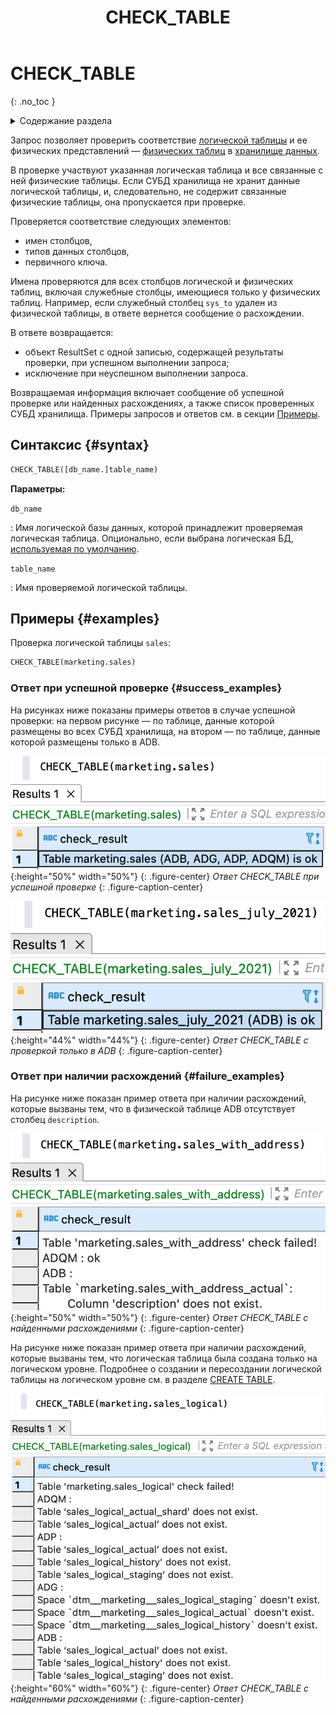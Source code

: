 ﻿---
layout: default
title: CHECK_TABLE
nav_order: 9
parent: Запросы SQL+
grand_parent: Справочная информация
has_children: false
has_toc: false
---

# CHECK_TABLE
{: .no_toc }

<details markdown="block">
  <summary>
    Содержание раздела
  </summary>
  {: .text-delta }
1. TOC
{:toc}
</details>

Запрос позволяет проверить соответствие [логической таблицы](../../../overview/main_concepts/logical_table/logical_table.md) 
и ее физических представлений — [физических таблиц](../../../overview/main_concepts/physical_table/physical_table.md) 
в [хранилище данных](../../../overview/main_concepts/data_storage/data_storage.md).

В проверке участвуют указанная логическая таблица и все связанные с ней физические таблицы. Если СУБД 
хранилища не хранит данные логической таблицы, и, следовательно, не содержит связанные физические таблицы, 
она пропускается при проверке.

Проверяется соответствие следующих элементов:
*   имен столбцов,
*   типов данных столбцов,
*   первичного ключа.

Имена проверяются для всех столбцов логической и физических таблиц, включая служебные 
столбцы, имеющиеся только у физических таблиц. Например, если служебный столбец `sys_to` удален из 
физической таблицы, в ответе вернется сообщение о расхождении.

В ответе возвращается:
*   объект ResultSet с одной записью, содержащей результаты проверки, при успешном выполнении запроса;
*   исключение при неуспешном выполнении запроса.

Возвращаемая информация включает сообщение об успешной проверке или найденных расхождениях, а также список 
проверенных СУБД хранилища. Примеры запросов и ответов см. в секции [Примеры](#examples).

## Синтаксис {#syntax}

```sql
CHECK_TABLE([db_name.]table_name)
```

**Параметры:**

`db_name`

: Имя логической базы данных, которой принадлежит проверяемая логическая таблица. 
  Опционально, если выбрана логическая БД, [используемая по умолчанию](../../../working_with_system/other_features/default_db_set-up/default_db_set-up.md).

`table_name`

: Имя проверяемой логической таблицы.

## Примеры {#examples}

Проверка логической таблицы `sales`:
```sql
CHECK_TABLE(marketing.sales)
```

### Ответ при успешной проверке {#success_examples}

На рисунках ниже показаны примеры ответов в случае успешной проверки: на первом рисунке — по таблице,
данные которой размещены во всех СУБД хранилища, на втором — по таблице, данные которой размещены только в ADB.

![](check_table_without_inconsistency_and_3_dbs.png){:height="50%" width="50%"}
{: .figure-center}
*Ответ CHECK_TABLE при успешной проверке*
{: .figure-caption-center}

![](check_table_without_inconsistency_and_1_db.png){:height="44%" width="44%"}
{: .figure-center}
*Ответ CHECK_TABLE с проверкой только в ADB*
{: .figure-caption-center}

### Ответ при наличии расхождений {#failure_examples}

На рисунке ниже показан пример ответа при наличии расхождений, которые вызваны тем, что в физической таблице 
ADB отсутствует столбец `description`.

![](check_table_with_inconsistency.png){:height="50%" width="50%"}
{: .figure-center}
*Ответ CHECK_TABLE с найденными расхождениями*
{: .figure-caption-center}

На рисунке ниже показан пример ответа при наличии расхождений, которые вызваны тем, что 
логическая таблица была создана только на логическом уровне. Подробнее 
о создании и пересоздании логической таблицы на логическом уровне см. в разделе 
[CREATE TABLE](../../../reference/sql_plus_requests/CREATE_TABLE/CREATE_TABLE.md#logical_only).

![](check_table_with_inconsistency_logical_only.png){:height="60%" width="60%"}
{: .figure-center}
*Ответ CHECK_TABLE с найденными расхождениями*
{: .figure-caption-center}